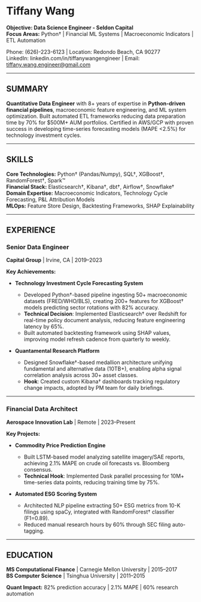 # Tiffany Wang

**Objective: Data Science Engineer - Seldon Capital**  
**Focus Areas:** Python† | Financial ML Systems | Macroeconomic Indicators | ETL Automation  

Phone: (626)-223-6123 | Location: Redondo Beach, CA 90277  
LinkedIn: linkedin.com/in/tiffanywangengineer | Email: tiffany.wang.engineer@gmail.com  

---  

## SUMMARY  
**Quantitative Data Engineer** with 8+ years of expertise in **Python-driven financial pipelines**, macroeconomic feature engineering, and ML system optimization. Built automated ETL frameworks reducing data preparation time by 70% for $500M+ AUM portfolios. Certified in AWS/GCP with proven success in developing time-series forecasting models (MAPE <2.5%) for technology investment cycles.  

---  

## SKILLS  
**Core Technologies:** Python† (Pandas/Numpy), SQL†, XGBoost†, RandomForest†, Spark™  
**Financial Stack:** Elasticsearch†, Kibana†, dbt†, Airflow†, Snowflake†  
**Domain Expertise:** Macroeconomic Indicators, Technology Cycle Forecasting, P&L Attribution Models  
**MLOps:** Feature Store Design, Backtesting Frameworks, SHAP Explainability  

---  

## EXPERIENCE  

### Senior Data Engineer  
**Capital Group** | Irvine, CA | 2019–2023  

**Key Achievements:**  
- **Technology Investment Cycle Forecasting System**  
  - Developed Python†-based pipeline ingesting 50+ macroeconomic datasets (FRED/WHO/BLS), creating 200+ features for XGBoost† models predicting sector rotations with 82% accuracy.  
  - **Technical Decision**: Implemented Elasticsearch† over Redshift for real-time policy document analysis, reducing feature engineering latency by 65%.  
  - Built automated backtesting framework using SHAP values, improving model refresh cadence from quarterly to weekly.  

- **Quantamental Research Platform**  
  - Designed Snowflake†-based medallion architecture unifying fundamental and alternative data (10TB+), enabling alpha signal correlation analysis across 30+ asset classes.  
  - **Hook**: Created custom Kibana† dashboards tracking regulatory change impacts, adopted by PM team for daily briefings.  

---  

### Financial Data Architect  
**Aerospace Innovation Lab** | Remote | 2023–Present  

**Key Projects:**  
- **Commodity Price Prediction Engine**  
  - Built LSTM-based model analyzing satellite imagery/SAE reports, achieving 2.1% MAPE on crude oil forecasts vs. Bloomberg consensus.  
  - **Technical Hook**: Implemented Dask parallel processing for 10M+ time-series data points, reducing training time by 75%.  

- **Automated ESG Scoring System**  
  - Architected NLP pipeline extracting 50+ ESG metrics from 10-K filings using spaCy, integrated with RandomForest† classifier (F1=0.89).  
  - Reduced manual research hours by 60% through SEC filing auto-tagging.  

---  

## EDUCATION  
**MS Computational Finance** | Carnegie Mellon University | 2015–2017  
**BS Computer Science** | Tsinghua University | 2011–2015  

**Quant Impact:** 82% prediction accuracy | 2.1% MAPE | 60% research automation  